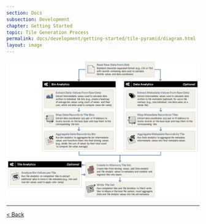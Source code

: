 ```yaml
---
section: Docs
subsection: Development
chapter: Getting Started
topic: Tile Generation Process
permalink: docs/development/getting-started/tile-pyramid/diagram.html
layout: image
---
```


<img src="../../../../img/tile-gen-process-lg.png" class="screenshot" alt="Tile Generation Process">

---

[< Back](./#tile-generation-process)